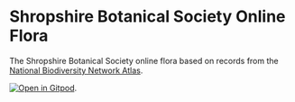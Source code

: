 # Shropshire Botanical Society Online Flora

The Shropshire Botanical Society
online flora based on records from the
[National Biodiversity Network Atlas](https://nbnatlas.org/).

[![Open in Gitpod](https://gitpod.io/button/open-in-gitpod.svg)](https://gitpod.io/#github.com/joejcollins/captain-magenta).
